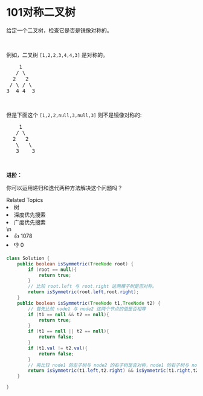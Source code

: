 # 101对称二叉树

<p>给定一个二叉树，检查它是否是镜像对称的。</p>

<p>&nbsp;</p>

<p>例如，二叉树&nbsp;<code>[1,2,2,3,4,4,3]</code> 是对称的。</p>

<pre>    1
   / \
  2   2
 / \ / \
3  4 4  3
</pre>

<p>&nbsp;</p>

<p>但是下面这个&nbsp;<code>[1,2,2,null,3,null,3]</code> 则不是镜像对称的:</p>

<pre>    1
   / \
  2   2
   \   \
   3    3
</pre>

<p>&nbsp;</p>

<p><strong>进阶：</strong></p>

<p>你可以运用递归和迭代两种方法解决这个问题吗？</p>
<div><div>Related Topics</div><div><li>树</li><li>深度优先搜索</li><li>广度优先搜索</li></div></div>\n<div><li>👍 1078</li><li>👎 0</li></div>

```java
class Solution {
    public boolean isSymmetric(TreeNode root) {
        if (root == null){
            return true;
        }
        // 比较 root.left 与 root.right 这两棵子树是否对称。
        return isSymmetric(root.left,root.right);
    }
    public boolean isSymmetric(TreeNode t1,TreeNode t2) {
        // 首先比较 node1 与 node2 这两个节点的值是否相等
        if (t1 == null && t2 == null){
            return true;
        }
        if (t1 == null || t2 == null){
            return false;
        }
        if (t1.val != t2.val){
            return false;
        }
        // 再比较 node1 的左子树与 node2 的右子树是否对称，node1 的右子树与 node2 的左子树是否对称。
        return isSymmetric(t1.left,t2.right) && isSymmetric(t1.right,t2.left);
    }

}
```

